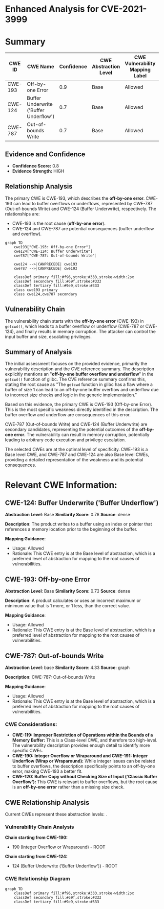 # Enhanced Analysis for CVE-2021-3999

# Summary
| CWE ID | CWE Name | Confidence | CWE Abstraction Level | CWE Vulnerability Mapping Label | CWE-Vulnerability Mapping Notes |
|---|---|---|---|---|---|
| CWE-193 | Off-by-one Error | 0.9 | Base | Allowed | Primary CWE |
| CWE-124 | Buffer Underwrite ('Buffer Underflow') | 0.7 | Base | Allowed | Secondary Candidate |
| CWE-787 | Out-of-bounds Write | 0.7 | Base | Allowed | Secondary Candidate |

## Evidence and Confidence

*   **Confidence Score:** 0.8
*   **Evidence Strength:** HIGH

## Relationship Analysis
The primary CWE is CWE-193, which describes the **off-by-one error**.
CWE-193 can lead to buffer overflows or underflows, represented by CWE-787 (Out-of-bounds Write) and CWE-124 (Buffer Underwrite), respectively. The relationships are:
  - CWE-193 is the root cause (**off-by-one error**).
  - CWE-124 and CWE-787 are potential consequences (buffer underflow and overflow).

```mermaid
graph TD
    cwe193["CWE-193: Off-by-one Error"]
    cwe124["CWE-124: Buffer Underwrite"]
    cwe787["CWE-787: Out-of-bounds Write"]
    
    cwe124 -->|CANPRECEDE| cwe193
    cwe787 -->|CANPRECEDE| cwe193
    
    classDef primary fill:#f96,stroke:#333,stroke-width:2px
    classDef secondary fill:#69f,stroke:#333
    classDef tertiary fill:#9e9,stroke:#333
    class cwe193 primary
    class cwe124,cwe787 secondary
```

## Vulnerability Chain
The vulnerability chain starts with the **off-by-one error** (CWE-193) in `getcwd()`, which leads to a buffer overflow or underflow (CWE-787 or CWE-124), and finally results in memory corruption. The attacker can control the input buffer and size, escalating privileges.

## Summary of Analysis
The initial assessment focuses on the provided evidence, primarily the vulnerability description and the CVE reference summary. The description explicitly mentions an "**off-by-one buffer overflow and underflow**" in the `getcwd()` function of glibc. The CVE reference summary confirms this, stating the root cause as "The `getcwd` function in glibc has a flaw where a buffer of size 1 can lead to an off-by-one buffer overflow and underflow due to incorrect size checks and logic in the generic implementation."

Based on this evidence, the primary CWE is CWE-193 (Off-by-one Error). This is the most specific weakness directly identified in the description. The buffer overflow and underflow are consequences of this error.

CWE-787 (Out-of-bounds Write) and CWE-124 (Buffer Underwrite) are secondary candidates, representing the potential outcomes of the **off-by-one error**. The vulnerability can result in memory corruption, potentially leading to arbitrary code execution and privilege escalation.

The selected CWEs are at the optimal level of specificity. CWE-193 is a Base level CWE, and CWE-787 and CWE-124 are also Base level CWEs, providing a detailed representation of the weakness and its potential consequences.

# Relevant CWE Information:

## CWE-124: Buffer Underwrite ('Buffer Underflow')
**Abstraction Level**: Base
**Similarity Score**: 0.78
**Source**: dense

**Description**:
The product writes to a buffer using an index or pointer that references a memory location prior to the beginning of the buffer.

**Mapping Guidance**:
- Usage: Allowed
- Rationale: This CWE entry is at the Base level of abstraction, which is a preferred level of abstraction for mapping to the root causes of vulnerabilities.

## CWE-193: Off-by-one Error
**Abstraction Level**: Base
**Similarity Score**: 0.73
**Source**: dense

**Description**:
A product calculates or uses an incorrect maximum or minimum value that is 1 more, or 1 less, than the correct value.

**Mapping Guidance**:
- Usage: Allowed
- Rationale: This CWE entry is at the Base level of abstraction, which is a preferred level of abstraction for mapping to the root causes of vulnerabilities.

## CWE-787: Out-of-bounds Write
**Abstraction Level**: base
**Similarity Score**: 4.33
**Source**: graph

**Description**:
CWE-787: Out-of-bounds Write

**Mapping Guidance**:
- Usage: Allowed
- Rationale: This CWE entry is at the Base level of abstraction, which is a preferred level of abstraction for mapping to the root causes of vulnerabilities.

### CWE Considerations:
- **CWE-119: Improper Restriction of Operations within the Bounds of a Memory Buffer:** This is a Class-level CWE, and therefore too high-level. The vulnerability description provides enough detail to identify more specific CWEs.
- **CWE-190: Integer Overflow or Wraparound and CWE-191: Integer Underflow (Wrap or Wraparound):** While integer issues can be related to buffer overflows, the description specifically points to an off-by-one error, making CWE-193 a better fit.
- **CWE-120: Buffer Copy without Checking Size of Input ('Classic Buffer Overflow'):** This CWE is relevant to buffer overflows, but the root cause is an **off-by-one error** rather than a missing size check.


## CWE Relationship Analysis

Current CWEs represent these abstraction levels: .


### Vulnerability Chain Analysis

**Chain starting from CWE-190:**
- 190 (Integer Overflow or Wraparound) - ROOT


**Chain starting from CWE-124:**
- 124 (Buffer Underwrite ('Buffer Underflow')) - ROOT



### CWE Relationship Diagram

```mermaid
graph TD
    classDef primary fill:#f96,stroke:#333,stroke-width:2px
    classDef secondary fill:#69f,stroke:#333
    classDef tertiary fill:#9e9,stroke:#333
```